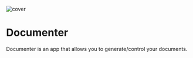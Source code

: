 ![cover](https://user-images.githubusercontent.com/5357529/204333150-3bcc725a-3841-4027-8f07-415443585924.jpg)

# Documenter
Documenter is an app that allows you to generate/control your documents.
